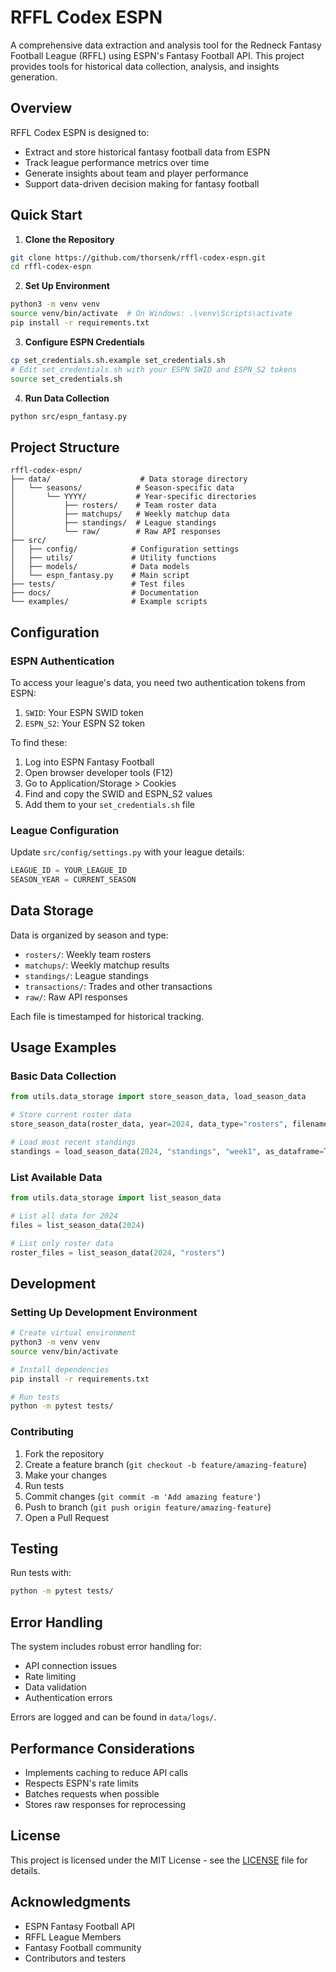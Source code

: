 # RFFL Codex ESPN

A comprehensive data extraction and analysis tool for the Redneck Fantasy Football League (RFFL) using ESPN's Fantasy Football API. This project provides tools for historical data collection, analysis, and insights generation.

## Overview

RFFL Codex ESPN is designed to:
- Extract and store historical fantasy football data from ESPN
- Track league performance metrics over time
- Generate insights about team and player performance
- Support data-driven decision making for fantasy football

## Quick Start

1. **Clone the Repository**
```bash
git clone https://github.com/thorsenk/rffl-codex-espn.git
cd rffl-codex-espn
```

2. **Set Up Environment**
```bash
python3 -m venv venv
source venv/bin/activate  # On Windows: .\venv\Scripts\activate
pip install -r requirements.txt
```

3. **Configure ESPN Credentials**
```bash
cp set_credentials.sh.example set_credentials.sh
# Edit set_credentials.sh with your ESPN SWID and ESPN_S2 tokens
source set_credentials.sh
```

4. **Run Data Collection**
```bash
python src/espn_fantasy.py
```

## Project Structure

```
rffl-codex-espn/
├── data/                    # Data storage directory
│   └── seasons/            # Season-specific data
│       └── YYYY/           # Year-specific directories
│           ├── rosters/    # Team roster data
│           ├── matchups/   # Weekly matchup data
│           ├── standings/  # League standings
│           └── raw/        # Raw API responses
├── src/
│   ├── config/            # Configuration settings
│   ├── utils/             # Utility functions
│   ├── models/            # Data models
│   └── espn_fantasy.py    # Main script
├── tests/                 # Test files
├── docs/                  # Documentation
└── examples/              # Example scripts
```

## Configuration

### ESPN Authentication
To access your league's data, you need two authentication tokens from ESPN:
1. `SWID`: Your ESPN SWID token
2. `ESPN_S2`: Your ESPN S2 token

To find these:
1. Log into ESPN Fantasy Football
2. Open browser developer tools (F12)
3. Go to Application/Storage > Cookies
4. Find and copy the SWID and ESPN_S2 values
5. Add them to your `set_credentials.sh` file

### League Configuration
Update `src/config/settings.py` with your league details:
```python
LEAGUE_ID = YOUR_LEAGUE_ID
SEASON_YEAR = CURRENT_SEASON
```

## Data Storage

Data is organized by season and type:
- `rosters/`: Weekly team rosters
- `matchups/`: Weekly matchup results
- `standings/`: League standings
- `transactions/`: Trades and other transactions
- `raw/`: Raw API responses

Each file is timestamped for historical tracking.

## Usage Examples

### Basic Data Collection
```python
from utils.data_storage import store_season_data, load_season_data

# Store current roster data
store_season_data(roster_data, year=2024, data_type="rosters", filename="week1")

# Load most recent standings
standings = load_season_data(2024, "standings", "week1", as_dataframe=True)
```

### List Available Data
```python
from utils.data_storage import list_season_data

# List all data for 2024
files = list_season_data(2024)

# List only roster data
roster_files = list_season_data(2024, "rosters")
```

## Development

### Setting Up Development Environment
```bash
# Create virtual environment
python3 -m venv venv
source venv/bin/activate

# Install dependencies
pip install -r requirements.txt

# Run tests
python -m pytest tests/
```

### Contributing
1. Fork the repository
2. Create a feature branch (`git checkout -b feature/amazing-feature`)
3. Make your changes
4. Run tests
5. Commit changes (`git commit -m 'Add amazing feature'`)
6. Push to branch (`git push origin feature/amazing-feature`)
7. Open a Pull Request

## Testing

Run tests with:
```bash
python -m pytest tests/
```

## Error Handling

The system includes robust error handling for:
- API connection issues
- Rate limiting
- Data validation
- Authentication errors

Errors are logged and can be found in `data/logs/`.

## Performance Considerations

- Implements caching to reduce API calls
- Respects ESPN's rate limits
- Batches requests when possible
- Stores raw responses for reprocessing

## License

This project is licensed under the MIT License - see the [LICENSE](LICENSE) file for details.

## Acknowledgments

- ESPN Fantasy Football API
- RFFL League Members
- Fantasy Football community
- Contributors and testers
